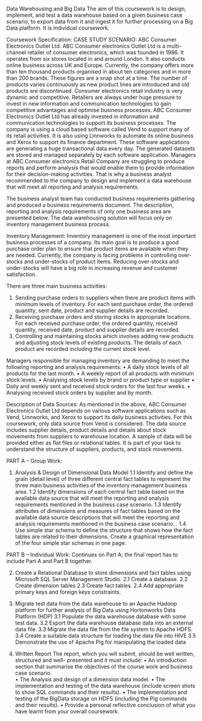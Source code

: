 Data Warehousing and Big Data 
The aim of this coursework is to design, implement, and test a data warehouse based on a given business case scenario, to export data from it and ingest it for further processing on a Big Data platform. It is individual coursework. 


Coursework Specification: 
CASE STUDY SCENARIO: ABC Consumer Electronics Outlet Ltd. 
ABC Consumer electronics Outlet Ltd is a multi-channel retailer of consumer electronics, which was founded in 1986. It operates from six stores located in and around London. It also conducts online business across UK and Europe. Currently, the company offers more than ten thousand products organised in about ten categories and in more than 200 brands. These figures are a snap shot at a time. The number of products varies continuously as new product lines are introduced and old products are discontinued. 
Consumer electronics retail industry is very dynamic and competitive. Retailers are always under huge pressure to invest in new information and communication technologies to gain competitive advantages and optimise business processes. 
ABC Consumer Electronics Outlet Ltd has already invested in information and communication technologies to support its business processes. The company is using a cloud based software called Vend to support many of its retail activities. It is also using Linnworks to automate its online business and Xerox to support its finance department. These software applications are generating a huge transactional data every day. The generated datasets are stored and managed separately by each software application. 
Managers at ABC Consumer electronics Retail Company are struggling to produce reports and perform analysis that would enable them to provide information for their decision-making activities. That is why a business analyst recommended to the company to design and implement a data warehouse that will meet all reporting and analysis requirements. 

The business analyst team has conducted business requirements gathering and produced a business requirements document. The description, reporting and analysis requirements of only one business area are presented below. The data warehousing solution will focus only on inventory management business process. 


Inventory Management: 
Inventory management is one of the most important business processes of a company. Its main goal is to produce a good purchase order plan to ensure that product items are available when they are needed. Currently, the company is facing problems in controlling over-stocks and under-stocks of product items. Reducing over-stocks and under-stocks will have a big role in increasing revenue and customer satisfaction. 

There are three main business activities: 
1.	Sending purchase orders to suppliers when there are product items with minimum levels of inventory. For each sent purchase order, the ordered quantity, sent date, product and supplier details are recorded. 
2.	Receiving purchase orders and storing stocks in appropriate locations. For each received purchase order, the ordered quantity, received quantity, received date, product and supplier details are recorded. 
3.	Controlling and maintaining stocks which involves adding new products and adjusting stock levels of existing products. The details of each product are recorded including the current stock level. 

Managers responsible for managing inventory are demanding to meet the following reporting and analysis requirements: 
•	A daily stock levels of all products for the last month. 
•	A weekly report of all products with minimum stock levels. 
•	Analysing stock levels by brand or product type or supplier 
•	Daily and weekly sent and received stock orders for the last four weeks. 
•	Analysing received stock orders by supplier and by month. 

Description of Data Sources: 
As mentioned in the above, ABC Consumer Electronics Outlet Ltd depends on various software applications such as Vend, Linnworks, and Xerox to support its daily business activities. For this coursework, only data source from Vend is considered. The data source includes supplier details, product details and details about stock movements from suppliers to warehouse location. A sample of data will be provided either as flat files or relational tables. It is part of your task to understand the structure of suppliers, products, and stock movements. 
 

PART A – Group Work:
1. Analysis & Design of Dimensional Data Model 
1.1 Identify and define the grain (detail level) of three different central fact tables to represent the three main business activities of the inventory management business area. 
1.2 Identify dimensions of each central fact table based on the available data source that will meet the reporting and analysis requirements mentioned in the business case scenario. 
1.3 Identify attributes of dimensions and measures of fact tables based on the available data source descriptions that will meet the reporting and analysis requirements mentioned in the business case scenario. . 
1.4 Use simple star schema to define the structure that shows how the fact tables are related to their dimensions. Create a graphical representation of the four simple star schemas in one page. 

PART B – Individual Work: Continues on Part A; the final report has to include Part A and Part B together. 

2. Create a Relational Database to store dimensions and fact tables using Microsoft SQL Server Management Studio. 
2.1 Create a database.
2.2 Create dimension tables
2.3 Create fact tables.
2.4 Add appropriate primary keys and foreign keys constraints. 

3. Migrate test data from the data warehouse to an Apache Hadoop platform for further analysis of Big Data using Hortonworks Data Platform (HDP) 
3.1 Populate the data warehouse database with some test data.
3.2 Export the data warehouse database data into an external data file. 
3.3 Migrate the data file from the file system to Apache HDFS. 
3.4 Create a suitable data structure for loading the data file into HIVE 
3.5 Demonstrate the use of Apache Pig for manipulating the loaded data 

4. Written Report 
The report, which you will submit, should be well written, structured and well- presented and it must include: 
•	An introduction section that summarise the objectives of the course work and business case scenario.  
•	The Analysis and design of a dimension data model.
•	The implementation and testing of the data warehouse (include screen shots 
to show SQL commands and their results).
•	The implementation and testing of the BigData storage on HDFS (including 
the Pig commands and their results). 
•	Provide a personal reflective conclusion of what you have learnt from your 
overall coursework. 


